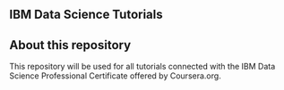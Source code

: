 ## IBM Data Science Tutorials

## About this repository

This repository will be used for all tutorials connected with the IBM Data Science Professional Certificate offered by Coursera.org.
